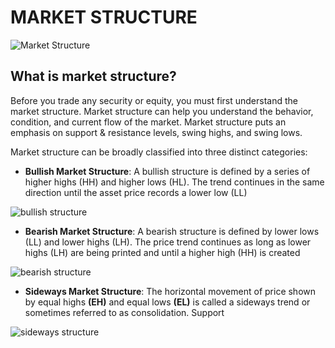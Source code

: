 # MARKET STRUCTURE 
![Market Structure](https://github.com/RodSmoove/road_documentation_exercise/blob/main/assets/rodsmoove_3.jpg)




## What is market structure?

Before you trade any security or equity, you must first understand the market structure. Market structure can help you understand the behavior, condition, and current flow of the market. Market structure puts an emphasis on support & resistance levels, swing highs, and swing lows.



Market structure can be broadly classified into three distinct categories:



 
 
 * **Bullish Market Structure**:
       A bullish structure is defined by a series of higher highs (HH) and higher lows (HL). The trend continues in the same direction until the asset price records a lower low (LL)


![bullish structure](https://github.com/RodSmoove/road_documentation_exercise/blob/main/assets/rodsmoove_4.png)




* **Bearish Market Structure**:
      A bearish structure is defined by lower lows (LL) and lower highs (LH). The price trend continues as long as lower highs (LH) are being printed and until a higher high (HH) is created


![bearish structure](https://github.com/RodSmoove/road_documentation_exercise/blob/main/assets/rodsmoove_5.png)





* **Sideways Market Structure**:
        The horizontal movement of price shown by equal highs **(EH)** and equal lows **(EL)** is called a sideways trend or sometimes referred to as consolidation.
Support


![sideways structure](https://github.com/RodSmoove/road_documentation_exercise/blob/main/assets/rodsmoove_2.png)
